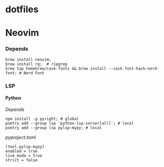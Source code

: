 # dotfiles

# Neovim

### Depends

```
brew install neovim;
brew install rg;  # ripgrep
brew tap homebrew/cask-fonts && brew install --cask font-hack-nerd-font; # Nerd Font
```

### LSP

#### Python

*Depends*

```
npm install -g pyright; # global
poetry add --group lsp 'python-lsp-server[all]'; # local
poetry add --group lsp pylsp-mypy; # local
```

*pyproject.toml*

```
[tool.pylsp-mypy]
enabled = true
live_mode = true
strict = false
```